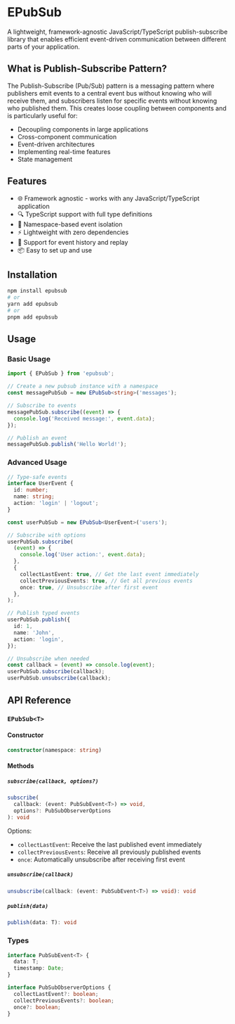 # EPubSub

A lightweight, framework-agnostic JavaScript/TypeScript publish-subscribe library that enables efficient event-driven communication between different parts of your application.

## What is Publish-Subscribe Pattern?

The Publish-Subscribe (Pub/Sub) pattern is a messaging pattern where publishers emit events to a central event bus without knowing who will receive them, and subscribers listen for specific events without knowing who published them. This creates loose coupling between components and is particularly useful for:

- Decoupling components in large applications
- Cross-component communication
- Event-driven architectures
- Implementing real-time features
- State management

## Features

- 🌐 Framework agnostic - works with any JavaScript/TypeScript application
- 🔍 TypeScript support with full type definitions
- 🎯 Namespace-based event isolation
- ⚡ Lightweight with zero dependencies
- 🔄 Support for event history and replay
- 📦 Easy to set up and use

## Installation

```bash
npm install epubsub
# or
yarn add epubsub
# or
pnpm add epubsub
```

## Usage

### Basic Usage

```typescript
import { EPubSub } from 'epubsub';

// Create a new pubsub instance with a namespace
const messagePubSub = new EPubSub<string>('messages');

// Subscribe to events
messagePubSub.subscribe((event) => {
  console.log('Received message:', event.data);
});

// Publish an event
messagePubSub.publish('Hello World!');
```

### Advanced Usage

```typescript
// Type-safe events
interface UserEvent {
  id: number;
  name: string;
  action: 'login' | 'logout';
}

const userPubSub = new EPubSub<UserEvent>('users');

// Subscribe with options
userPubSub.subscribe(
  (event) => {
    console.log('User action:', event.data);
  },
  {
    collectLastEvent: true, // Get the last event immediately
    collectPreviousEvents: true, // Get all previous events
    once: true, // Unsubscribe after first event
  },
);

// Publish typed events
userPubSub.publish({
  id: 1,
  name: 'John',
  action: 'login',
});

// Unsubscribe when needed
const callback = (event) => console.log(event);
userPubSub.subscribe(callback);
userPubSub.unsubscribe(callback);
```

## API Reference

### `EPubSub<T>`

#### Constructor

```typescript
constructor(namespace: string)
```

#### Methods

##### `subscribe(callback, options?)`

```typescript
subscribe(
  callback: (event: PubSubEvent<T>) => void,
  options?: PubSubObserverOptions
): void
```

Options:

- `collectLastEvent`: Receive the last published event immediately
- `collectPreviousEvents`: Receive all previously published events
- `once`: Automatically unsubscribe after receiving first event

##### `unsubscribe(callback)`

```typescript
unsubscribe(callback: (event: PubSubEvent<T>) => void): void
```

##### `publish(data)`

```typescript
publish(data: T): void
```

### Types

```typescript
interface PubSubEvent<T> {
  data: T;
  timestamp: Date;
}

interface PubSubObserverOptions {
  collectLastEvent?: boolean;
  collectPreviousEvents?: boolean;
  once?: boolean;
}
```

